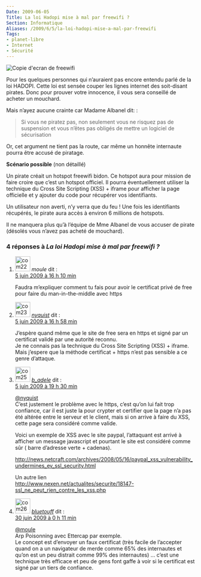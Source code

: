 ```yaml
---
Date: 2009-06-05
Title: La loi Hadopi mise à mal par freewifi ?
Section: Informatique
Aliases: /2009/6/5/la-loi-hadopi-mise-a-mal-par-freewifi
Tags:
- planet-libre
- Internet
- Sécurité
---
```



![Copie d'ecran de freewifi](/img/2009/freewifi.jpg)

Pour les quelques personnes qui n’auraient pas encore entendu parlé de
la loi HADOPI. Cette loi est sensée couper les lignes internet des
soit-disant pirates. Donc pour prouver votre innocence, il vous sera
conseillé de acheter un mouchard.

Mais n’ayez aucune crainte car Madame Albanel dit: :

> Si vous ne piratez pas, non seulement vous ne risquez pas de suspension
> et vous n’êtes pas obligés de mettre un logiciel de sécurisation

Or, cet argument ne tient pas la route, car même un honnête internaute
pourra être accusé de piratage.

**Scénario possible** (non détaillé)

Un pirate créait un hotspot freewifi bidon. Ce hotspot aura pour mission
de faire croire que c’est un hotspot officiel. Il pourra éventuellement
utiliser la technique du Cross Site Scripting (XSS) + iframe pour
afficher la page officielle et y ajouter du code pour récupérer vos
identifiants.

Un utilisateur non averti, n’y verra que du feu ! Une fois les
identifiants récupérés, le pirate aura accès à environ 6 millions de
hotspots.

Il ne manquera plus qu’à l’équipe de Mme Albanel de vous accuser de
pirate (désolés vous n’avez pas acheté de mouchard).

<div id="comments">


<h3 id="comments-title">4 réponses à <em>La loi Hadopi mise à mal par freewifi ?</em></h3>


<ol class="commentlist">
<li id="li-comment-22" class="comment even thread-even depth-1">
<div id="comment-22">
<div class="comment-author vcard">
<img width="40" height="40" class="avatar avatar-40 photo" src="http://0.gravatar.com/avatar/6d1db9ff40d653b409cda4c3ec45e5d7?s=40&amp;d=http%3A%2F%2F0.gravatar.com%2Favatar%2Fad516503a11cd5ca435acc9bb6523536%3Fs%3D40&amp;r=G" alt="com22">            <cite class="fn">moule</cite> <span class="says">dit&nbsp;:</span>      </div><!-- .comment-author .vcard -->

<div class="comment-meta commentmetadata"><a href="http://blog.jesuislibre.org/2009/06/la-loi-hadopi-mise-a-mal-par-freewifi/comment-page-1/#comment-22">
5 juin 2009 à 16 h 10 min</a>      </div><!-- .comment-meta .commentmetadata -->

<div class="comment-body"><p>Faudra m’expliquer comment tu fais pour avoir le certificat privé de free pour faire du man-in-the-middle avec https</p>
</div>

<div class="reply">
</div><!-- .reply -->
</div><!-- #comment-##  -->

</li>
<li id="li-comment-23" class="comment odd alt thread-odd thread-alt depth-1">
<div id="comment-23">
<div class="comment-author vcard">
<img width="40" height="40" class="avatar avatar-40 photo" src="http://1.gravatar.com/avatar/b8c08f9906b3e638ef607f066cbc9b9c?s=40&amp;d=http%3A%2F%2F1.gravatar.com%2Favatar%2Fad516503a11cd5ca435acc9bb6523536%3Fs%3D40&amp;r=G" alt="com23">            <cite class="fn"><a class="url" rel="external nofollow" href="http://nyquist.life.free.fr">nyquist</a></cite> <span class="says">dit&nbsp;:</span>      </div><!-- .comment-author .vcard -->

<div class="comment-meta commentmetadata"><a href="http://blog.jesuislibre.org/2009/06/la-loi-hadopi-mise-a-mal-par-freewifi/comment-page-1/#comment-23">
5 juin 2009 à 16 h 58 min</a>      </div><!-- .comment-meta .commentmetadata -->

<div class="comment-body"><p>J’espère quand même que le site de free sera en https et signé par un certificat validé par une autorité reconnu.<br>
Je ne connais pas la technique du Cross Site Scripting (XSS) + iframe. Mais j’espere que la méthode certificat + https n’est pas sensible a ce genre d’attaque.</p>
</div>

<div class="reply">
</div><!-- .reply -->
</div><!-- #comment-##  -->

</li>
<li id="li-comment-25" class="comment byuser comment-author-b_adele bypostauthor even thread-even depth-1">
<div id="comment-25">
<div class="comment-author vcard">
<img width="40" height="40" class="avatar avatar-40 photo" src="http://1.gravatar.com/avatar/f4a804b1c2256bdefb9674105039dd98?s=40&amp;d=http%3A%2F%2F1.gravatar.com%2Favatar%2Fad516503a11cd5ca435acc9bb6523536%3Fs%3D40&amp;r=G" alt="com25">            <cite class="fn"><a class="url" rel="external nofollow" href="http://www.jesuislibre.org">b_adele</a></cite> <span class="says">dit&nbsp;:</span>       </div><!-- .comment-author .vcard -->

<div class="comment-meta commentmetadata"><a href="http://blog.jesuislibre.org/2009/06/la-loi-hadopi-mise-a-mal-par-freewifi/comment-page-1/#comment-25">
5 juin 2009 à 19 h 30 min</a>      </div><!-- .comment-meta .commentmetadata -->

<div class="comment-body"><p><a rel="nofollow" href="#comment-23">@nyquist</a><br>
C’est justement le problème avec le https, c’est qu’on lui fait trop confiance, car il est juste la pour crypter et certifier que la page n’a pas été altérée entre le serveur et le client, mais si on arrive à faire du XSS, cette page sera considéré comme valide.</p>
<p>Voici un exemple de XSS avec le site paypal, l’attaquant est arrivé à afficher un message javascript et pourtant le site est considéré comme sûr ( barre d’adresse verte + cadenas).</p>
<p><a rel="nofollow" href="http://news.netcraft.com/archives/2008/05/16/paypal_xss_vulnerability_undermines_ev_ssl_security.html">http://news.netcraft.com/archives/2008/05/16/paypal_xss_vulnerability_undermines_ev_ssl_security.html</a></p>
<p>Un autre lien<br>
<a rel="nofollow" href="http://www.nexen.net/actualites/securite/18147-ssl_ne_peut_rien_contre_les_xss.php">http://www.nexen.net/actualites/securite/18147-ssl_ne_peut_rien_contre_les_xss.php</a></p>
</div>

<div class="reply">
</div><!-- .reply -->
</div><!-- #comment-##  -->

</li>
<li id="li-comment-26" class="comment odd alt thread-odd thread-alt depth-1">
<div id="comment-26">
<div class="comment-author vcard">
<img width="40" height="40" class="avatar avatar-40 photo" src="http://0.gravatar.com/avatar/25c37368c75d9de77299b8fbb6d8b843?s=40&amp;d=http%3A%2F%2F0.gravatar.com%2Favatar%2Fad516503a11cd5ca435acc9bb6523536%3Fs%3D40&amp;r=G" alt="com26">            <cite class="fn"><a class="url" rel="external nofollow" href="http://bluetouff.com">bluetouff</a></cite> <span class="says">dit&nbsp;:</span>       </div><!-- .comment-author .vcard -->

<div class="comment-meta commentmetadata"><a href="http://blog.jesuislibre.org/2009/06/la-loi-hadopi-mise-a-mal-par-freewifi/comment-page-1/#comment-26">
30 juin 2009 à 0 h 11 min</a>      </div><!-- .comment-meta .commentmetadata -->

<div class="comment-body"><p><a rel="nofollow" href="#comment-22">@moule</a><br>
Arp Poisonning avec Ettercap par exemple.<br>
Le concept est d’envoyer un faux certificat (très facile de l’accepter quand on a un navigateur de merde comme 65% des internautes et qu’on est un peu distrait comme 99% des internautes) … c’est une technique très efficace et peu de gens font gaffe à voir si le certificat est signé par un tiers de confiance.</p>
</div>

<div class="reply">
</div><!-- .reply -->
</div><!-- #comment-##  -->

</li>
</ol>
</div>
